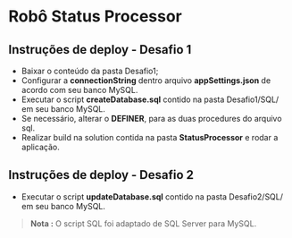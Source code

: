 # Robô Status Processor

## Instruções de deploy - Desafio 1

- Baixar o conteúdo da pasta Desafio1;
- Configurar a **connectionString** dentro arquivo **appSettings.json** de acordo com seu banco MySQL.
- Executar o script **createDatabase.sql** contido na pasta Desafio1/SQL/ em seu banco MySQL.
- Se necessário, alterar o **DEFINER**, para as duas procedures do arquivo sql.
- Realizar build na solution contida na pasta **StatusProcessor** e rodar a aplicação.

## Instruções de deploy - Desafio 2

- Executar o script **updateDatabase.sql** contido na pasta Desafio2/SQL/ em seu banco MySQL.

> **Nota :** O script SQL foi adaptado de SQL Server para MySQL.
